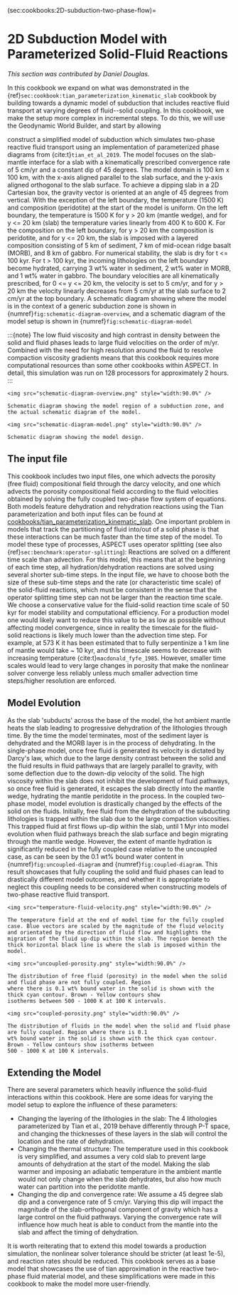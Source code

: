 (sec:cookbooks:2D-subduction-two-phase-flow)=
# 2D Subduction Model with Parameterized Solid-Fluid Reactions

*This section was contributed by Daniel Douglas.*

In this cookbook we expand on what was demonstrated in the {ref}`sec:cookbook:tian_parameterization_kinematic_slab` cookbook by building towards a dynamic model of subduction that includes reactive fluid transport at varying degrees of fluid--solid coupling. In this cookbook, we make the setup more complex in incremental steps. To do this, we will use the Geodynamic World Builder, and start by allowing

construct a simplified model of subduction which simulates two-phase reactive fluid transport
using an implementation of parameterized phase diagrams from {cite:t}`tian_et_al_2019`. The model focuses on the
slab-mantle interface for a slab with a kinematically prescribed convergence rate of 5 cm/yr and a constant dip of
45 degrees. The model domain is 100 km x 100 km, with the x-axis aligned parallel to the slab surface, and the
y-axis aligned orthogonal to the slab surface. To achieve a dipping slab in a 2D Cartesian box, the gravity vector
is oriented at an angle of 45 degrees from vertical. With the exception of the left boundary, the temperature (1500
K) and composition (peridotite) at the start of the model is uniform. On the left boundary, the temperature is 1500
K for y > 20 km (mantle wedge), and for y <= 20 km (slab) the temperature varies linearly from 400 K to 600 K.
For the composition on the left boundary, for y > 20 km the composition is peridotite, and for y <= 20 km, the slab
is imposed with a layered composition consisting of 5 km of sediment, 7 km of mid-ocean ridge basalt (MORB), and 8 km
of gabbro. For numerical stability, the slab is dry for t <= 100 kyr. For t > 100 kyr, the incoming lithologies on
the left boundary become hydrated, carrying 3 wt% water in sediment, 2 wt% water in MORB, and 1 wt% water in gabbro.
The boundary velocities are all kinematically prescribed, for 0 <= y <= 20 km, the velocity is set to 5 cm/yr, and
for y > 20 km the velocity linearly decreases from 5 cm/yr at the slab surface to 2 cm/yr at the top boundary. A
schematic diagram showing where the model is in the context of a generic subduction zone is shown in {numref}`fig:schematic-diagram-overview`, and a schematic diagram of the model setup is shown in {numref}`fig:schematic-diagram-model`

:::{note}
The low fluid viscosity and high contrast in density between the solid and fluid phases leads to large fluid
velocities on the order of m/yr. Combined with the need for high resolution around the fluid to resolve compaction
viscosity gradients means that this cookbook requires more computational resources than some other cookbooks within
ASPECT. In detail, this simulation was run on 128 processors for approximately 2 hours.
:::

```{figure-md} fig:schematic-diagram-overview
<img src="schematic-diagram-overview.png" style="width:90.0%" />

Schematic diagram showing the model region of a subduction zone, and the actual schematic diagram of the model.
```

```{figure-md} fig:schematic-diagram-model
<img src="schematic-diagram-model.png" style="width:90.0%" />

Schematic diagram showing the model design.
```

## The input file
This cookbook includes two input files, one which advects the porosity (free fluid) compositional field through the
darcy velocity, and one which advects the porosity compositional field according to the fluid velocities obtained by solving the fully coupled two-phase flow system of equations. Both models feature dehydration and rehydration reactions using the Tian parameterization and both input files can be found at [cookbooks/tian_parameterization_kinematic_slab](https://www.github.com/geodynamics/aspect/blob/main/cookbooks/tian_parameterization_kinematic_slab/). One
important problem in models that track the partitioning of fluid into/out of a solid phase is that these
interactions can be much faster than the time step of the model. To model these type of processes, ASPECT uses
operator splitting (see also {ref}`sec:benchmark:operator-splitting`): Reactions are solved on a different time
scale than advection. For this model, this means that at the beginning of each time step, all hydration/dehydration
reactions are solved using several shorter sub-time steps. In the input file, we have to choose both the size of
these sub-time steps and the rate (or characteristic time scale) of the solid-fluid reactions, which must be
consistent in the sense that the operator splitting time step can not be larger than the reaction time scale. We
choose a conservative value for the fluid-solid reaction time scale of 50 kyr for model stability and computational
efficiency. For a production model one would likely want to reduce this value to be as low as possible without
affecting model convergence, since in reality the timescale for the fluid-solid reactions is likely much lower than
the advection time step. For example, at 573 K it has been estimated that to fully serpentinize a 1 km line of
mantle would take ~ 10 kyr, and this timescale seems to decrease with increasing temperature {cite:t}`macdonald_fyfe_1985`. However, smaller time scales would lead to very large changes in porosity that make the
nonlinear solver converge less reliably unless much smaller advection time steps/higher resolution are enforced.

## Model Evolution
As the slab 'subducts' across the base of the model, the hot ambient mantle heats the slab leading to progressive
dehydration of the lithologies through time. By the time the model terminates, most of the sediment layer is
dehydrated and the MORB layer is in the process of dehydrating. In the single-phase model, once free fluid is
generated its velocity is dictated by Darcy's law, which due to the large density contrast between the solid and
the fluid results in fluid pathways that are largely parallel to gravity, with some deflection due to the down-dip
velocity of the solid. The high viscosity within the slab does not inhibit the development of fluid pathways, so
once free fluid is generated, it escapes the slab directly into the mantle wedge, hydrating the mantle peridotite in
the process. In the coupled two-phase model, model evolution is drastically changed by the effects of the solid on
the fluids. Initially, free fluid from the dehydration of the subducting lithologies is trapped within the slab due
to the large compaction viscosities. This trapped fluid at first flows up-dip within the slab, until 1 Myr into
model evolution when fluid pathways breach the slab surface and begin migrating through the mantle wedge. However,
the extent of mantle hydration is significantly reduced in the fully coupled case relative to the uncoupled case, as
can be seen by the 0.1 wt% bound water content in {numref}`fig:uncoupled-diagram` and {numref}`fig:coupled-diagram`.
This result showcases that fully coupling the solid and fluid phases can lead to drastically different model
outcomes, and whether it is appropriate to neglect this coupling needs to be considered when constructing models of
two-phase reactive fluid transport.

```{figure-md} fig:temperature-velocity
<img src="temperature-fluid-velocity.png" style="width:90.0%" />

The temperature field at the end of model time for the fully coupled case. Blue vectors are scaled by the magnitude of the fluid velocity and orientated by the direction of fluid flow and highlights the migration of the fluid up-dip within the slab. The region beneath the thick horizontal black line is where the slab is imposed within the model.
```

```{figure-md} fig:uncoupled-diagram
<img src="uncoupled-porosity.png" style="width:90.0%" />

The distribution of free fluid (porosity) in the model when the solid and fluid phase are not fully coupled. Region
where there is 0.1 wt% bound water in the solid is shown with the thick cyan contour. Brown - Yellow contours show
isotherms between 500 - 1000 K at 100 K intervals.
```

```{figure-md} fig:coupled-diagram
<img src="coupled-porosity.png" style="width:90.0%" />

The distribution of fluids in the model when the solid and fluid phase are fully coupled. Region where there is 0.1
wt% bound water in the solid is shown with the thick cyan contour. Brown - Yellow contours show isotherms between
500 - 1000 K at 100 K intervals.
```

## Extending the Model
There are several parameters which heavily influence the solid-fluid interactions within this cookbook. Here are
some ideas for varying the model setup to explore the influence of these parameters:

-   Changing the layering of the lithologies in the slab: The 4 lithologies parameterized by Tian et al., 2019
behave differently through P-T space, and changing the thicknesses of these layers in the slab will control the
location and the rate of dehydration.
-   Changing the thermal structure: The temperature used in this cookbook is very simplified, and assumes a very
cold slab to prevent large amounts of dehydration at the start of the model. Making the slab warmer and imposing an
adiabatic temperature in the ambient mantle would not only change when the slab dehydrates, but also how much water
can partition into the peridotite mantle.
-   Changing the dip and convergence rate: We assume a 45 degree slab dip and a convergence rate of 5 cm/yr. Varying
this dip will impact the magnitude of the slab-orthogonal component of gravity which has a large control on the
fluid pathways. Varying the convergence rate will influence how much heat is able to conduct from the mantle into
the slab and affect the timing of dehydration.

It is worth reiterating that to extend this model towards a production simulation, the nonlinear solver tolerance
should be stricter (at least 1e-5), and reaction rates should be reduced. This cookbook serves as a base model
that showcases the use of tian approximation in the reactive two-phase fluid material model, and these
simplifications were made in this cookbook to make the model more user-friendly.
